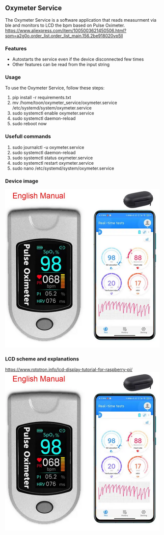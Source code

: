 ## Oxymeter Service

The Oxymeter Service is a software application that reads measurment via ble and monitors to LCD the bpm based on Pulse Oximeter.
https://www.aliexpress.com/item/1005003621450506.html?spm=a2g0o.order_list.order_list_main.156.2be918020vp5ll

### Features

- Autostarts the service even if the device disconnected few times
- Other features can be read from the input string

### Usage

To use the Oxymeter Service, follow these steps:

1. pip install -r requirements.txt
2. mv /home/toon/oxymeter_service/oxymeter.service /etc/systemd/system/oxymeter.service
3. sudo systemctl enable oxymeter.service
4. sudo systemctl daemon-reload
5. sudo reboot now


### Usefull commands
1. sudo journalctl -u oxymeter.service
2. sudo systemctl daemon-reload 
3. sudo systemctl status oxymeter.service
4. sudo systemctl restart oxymeter.service
5. sudo nano /etc/systemd/system/oxymeter.service 

### Device image
![Finger Pulse](finger_pulse.PNG)

### LCD scheme and explanations
https://www.rototron.info/lcd-display-tutorial-for-raspberry-pi/
![LCD scheme](finger_pulse.PNG)
